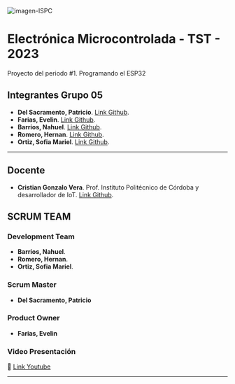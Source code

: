 ![imagen-ISPC](https://user-images.githubusercontent.com/86580762/234921135-d6203d40-caec-4355-916c-3f526a22d8c2.jpg)

# Electrónica Microcontrolada - TST - 2023
Proyecto del periodo #1. Programando el ESP32

## Integrantes Grupo 05


- **Del Sacramento, Patricio**. [Link Github](https://github.com/patriciodelsacramento).
- **Farias, Evelin**. [Link Github](https://github.com/linevefar).
- **Barrios, Nahuel**. [Link Github](https://github.com/nahuel276).
- **Romero, Hernan**. [Link Github](https://github.com/hernanmatiasar).
- **Ortiz, Sofia Mariel**. [Link Github](https://github.com/Sofiortiz).

--- 

## Docente

- **Cristian Gonzalo Vera**. Prof. Instituto Politécnico de Córdoba y desarrollador de IoT. [Link Github](https://github.com/Gona79).


## SCRUM TEAM


### Development Team

- **Barrios, Nahuel**.
- **Romero, Hernan**.
- **Ortiz, Sofia Mariel**.

### Scrum Master

- **Del Sacramento, Patricio**

### Product Owner

- **Farias, Evelin**


### Video Presentación
:movie_camera: [Link Youtube](https://www.youtube.com/watch?v=Qp9WmUcI45g)

--- 


